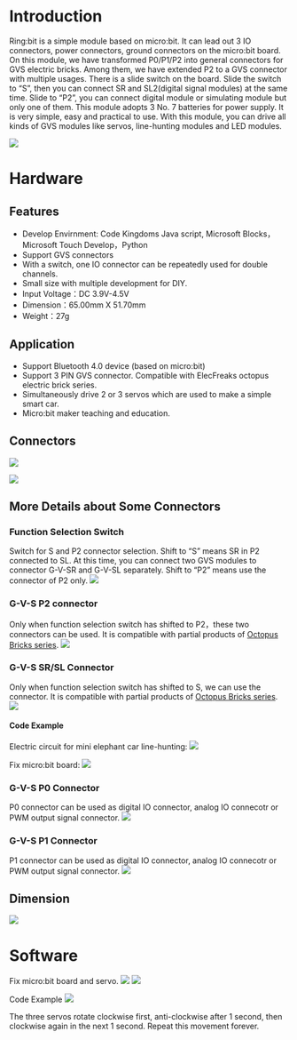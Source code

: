# Introduction
Ring:bit is a simple module based on micro:bit. It can lead out 3 IO connectors, power connectors, ground connectors on the micro:bit board. On this module, we have transformed P0/P1/P2 into general connectors for GVS electric bricks. Among them, we have extended P2 to a GVS connector with multiple usages. There is a slide switch on the board. Slide the switch to “S”, then you can connect SR and SL2(digital signal modules) at the same time. Slide to “P2”, you can connect digital module or simulating module but only one of them. This module adopts 3 No. 7 batteries for power supply. It is very simple, easy and practical to use. With this module, you can drive all kinds of GVS modules like servos, line-hunting modules and LED modules.

![](https://i.imgur.com/bDMpSsj.png)

# Hardware
## Features
* Develop Envirnment: Code Kingdoms Java script, Microsoft Blocks，Microsoft Touch Develop，Python
* Support GVS connectors
* With a switch, one IO connector can be repeatedly used for double channels.
* Small size with multiple development for DIY.
* Input Voltage：DC 3.9V-4.5V
* Dimension：65.00mm X 51.70mm
* Weight：27g

## Application
* Support Bluetooth 4.0 device (based on micro:bit)
* Support 3 PIN GVS connector. Compatible with ElecFreaks octopus electric brick series. 
* Simultaneously drive 2 or 3 servos which are used to make a simple smart car. 
* Micro:bit maker teaching and education. 

## Connectors
![](https://i.imgur.com/5qVcUuq.png)

![](https://i.imgur.com/b5T97iU.png)

## More Details about Some Connectors
### Function Selection Switch
Switch for S and P2 connector selection. Shift to “S” means SR in P2 connected to SL. At this time, you can connect two GVS modules to connector G-V-SR and G-V-SL separately. Shift to “P2” means use the connector of P2 only.
![](https://i.imgur.com/PaHHe9A.png)

### G-V-S P2 connector
Only when function selection switch has shifted to P2，these two connectors can be used. It is compatible with partial products of [Octopus Bricks series](www.elecfreaks.com/estore/micro-bit/sensors).
![](https://i.imgur.com/PMmCuST.png)

### G-V-S SR/SL Connector
Only when function selection switch has shifted to S, we can use the connector. It is compatible with partial products of [Octopus Bricks series](www.elecfreaks.com/estore/micro-bit/sensors).
![](https://i.imgur.com/cHPVdDl.png)

#### Code Example
Electric circuit for mini elephant car line-hunting:
![](https://i.imgur.com/7QW9Ub4.png)

Fix micro:bit board:
![](https://i.imgur.com/jKoo29U.png)

### G-V-S P0 Connector
P0 connector can be used as digital IO connector, analog IO connecotr or PWM output signal connector. 
![](https://i.imgur.com/5CuTWoN.png)

### G-V-S P1 Connector
P1 connector can be used as digital IO connector, analog IO connecotr or PWM output signal connector. 
![](https://i.imgur.com/0MX5nzY.png)

## Dimension
![](https://i.imgur.com/Fq3QGS8.png)

# Software

Fix micro:bit board and servo.
![](https://i.imgur.com/4JBOP4i.png)
![](https://i.imgur.com/9XVim0q.png)

Code Example
![](https://i.imgur.com/LPoVRtu.png)

The three servos rotate clockwise first, anti-clockwise after 1 second, then clockwise again in the next 1 second. Repeat this movement forever.


